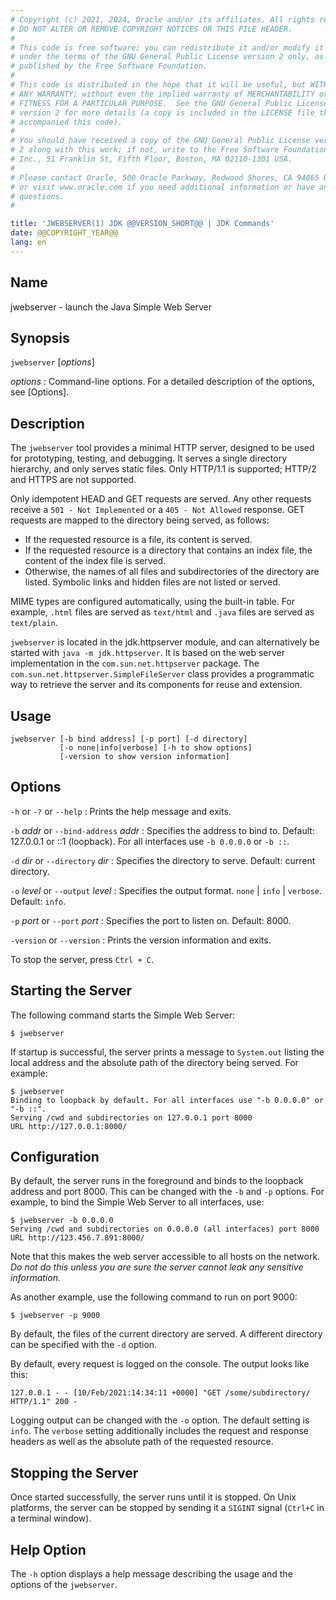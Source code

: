 ```yaml
---
# Copyright (c) 2021, 2024, Oracle and/or its affiliates. All rights reserved.
# DO NOT ALTER OR REMOVE COPYRIGHT NOTICES OR THIS FILE HEADER.
#
# This code is free software; you can redistribute it and/or modify it
# under the terms of the GNU General Public License version 2 only, as
# published by the Free Software Foundation.
#
# This code is distributed in the hope that it will be useful, but WITHOUT
# ANY WARRANTY; without even the implied warranty of MERCHANTABILITY or
# FITNESS FOR A PARTICULAR PURPOSE.  See the GNU General Public License
# version 2 for more details (a copy is included in the LICENSE file that
# accompanied this code).
#
# You should have received a copy of the GNU General Public License version
# 2 along with this work; if not, write to the Free Software Foundation,
# Inc., 51 Franklin St, Fifth Floor, Boston, MA 02110-1301 USA.
#
# Please contact Oracle, 500 Oracle Parkway, Redwood Shores, CA 94065 USA
# or visit www.oracle.com if you need additional information or have any
# questions.
#

title: 'JWEBSERVER(1) JDK @@VERSION_SHORT@@ | JDK Commands'
date: @@COPYRIGHT_YEAR@@
lang: en
---
```


## Name

jwebserver - launch the Java Simple Web Server

## Synopsis

`jwebserver` \[*options*\]

*options*
:   Command-line options. For a detailed description of the options, see [Options].

## Description
The `jwebserver` tool provides a minimal HTTP server, designed to be used
for prototyping, testing, and debugging. It serves a single directory hierarchy,
and only serves static files. Only HTTP/1.1 is supported;
HTTP/2 and HTTPS are not supported.

Only idempotent HEAD and GET requests are served. Any other requests receive
a `501 - Not Implemented` or a `405 - Not Allowed` response. GET requests are
mapped to the directory being served, as follows:

* If the requested resource is a file, its content is served.
* If the requested resource is a directory that contains an index file,
the content of the index file is served.
* Otherwise, the names of all files and subdirectories of the directory are
listed. Symbolic links and hidden files are not listed or served.

MIME types are configured automatically, using the built-in table. For example,
`.html` files are served as `text/html` and `.java` files are served as
`text/plain`.

`jwebserver` is located in the jdk.httpserver module, and can alternatively
be started with `java -m jdk.httpserver`. It is based on the web server
implementation in the `com.sun.net.httpserver` package.
The `com.sun.net.httpserver.SimpleFileServer` class provides a programmatic
way to retrieve the server and its components for reuse and extension.

## Usage
```
jwebserver [-b bind address] [-p port] [-d directory]
           [-o none|info|verbose] [-h to show options]
           [-version to show version information]
```

## Options

`-h` or `-?` or `--help`
:   Prints the help message and exits.

`-b` *addr* or `--bind-address` *addr*
:   Specifies the address to bind to.
    Default: 127.0.0.1 or ::1 (loopback).
    For all interfaces use `-b 0.0.0.0` or `-b ::`.

`-d` *dir* or `--directory` *dir*
:   Specifies the directory to serve.
    Default: current directory.

`-o` *level* or `--output` *level*
:   Specifies the output format. `none` | `info` | `verbose`.
    Default: `info`.

`-p` *port* or `--port` *port*
:   Specifies the port to listen on.
    Default: 8000.

`-version` or `--version`
:   Prints the version information and exits.

To stop the server, press `Ctrl + C`.

## Starting the Server
The following command starts the Simple Web Server:
```
$ jwebserver
```
If startup is successful, the server prints a message to `System.out`
listing the local address and the absolute path of the directory being
served. For example:
```
$ jwebserver
Binding to loopback by default. For all interfaces use "-b 0.0.0.0" or "-b ::".
Serving /cwd and subdirectories on 127.0.0.1 port 8000
URL http://127.0.0.1:8000/
```

## Configuration
By default, the server runs in the foreground and binds to the loopback
address and port 8000. This can be changed with the `-b` and `-p` options.
For example, to bind the Simple Web Server to all interfaces, use:
```
$ jwebserver -b 0.0.0.0
Serving /cwd and subdirectories on 0.0.0.0 (all interfaces) port 8000
URL http://123.456.7.891:8000/
```
Note that this makes the web server accessible to all hosts on the network.
*Do not do this unless you are sure the server cannot leak any sensitive
information.*

As another example, use the following command to run on port 9000:
```
$ jwebserver -p 9000
```

By default, the files of the current directory are served. A different
directory can be specified with the `-d` option.

By default, every request is logged on the console. The output looks like
this:
```
127.0.0.1 - - [10/Feb/2021:14:34:11 +0000] "GET /some/subdirectory/ HTTP/1.1" 200 -
```
Logging output can be changed with the `-o` option. The default setting is
`info`. The `verbose` setting additionally includes the request and response
headers as well as the absolute path of the requested resource.

## Stopping the Server
Once started successfully, the server runs until it is stopped. On Unix
platforms, the server can be stopped by sending it a `SIGINT` signal
(`Ctrl+C` in a terminal window).

## Help Option
The `-h` option displays a help message describing the usage and the options
of the `jwebserver`.
